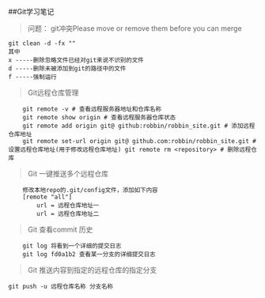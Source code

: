 ##Git学习笔记
>问题： git冲突Please move or remove them before you can merge

 ```
git clean -d -fx ""
其中
x -----删除忽略文件已经对git来说不识别的文件
d -----删除未被添加到git的路径中的文件
f -----强制运行
 ```
>Git远程仓库管理

```
	git remote -v # 查看远程服务器地址和仓库名称
	git remote show origin # 查看远程服务器仓库状态
	git remote add origin git@ github:robbin/robbin_site.git # 添加远程仓库地址
	git remote set-url origin git@ github.com:robbin/robbin_site.git # 设置远程仓库地址(用于修改远程仓库地址) git remote rm <repository> # 删除远程仓库
```
>Git 一键推送多个远程仓库

```
	修改本地repo的.git/config文件，添加如下内容
	[remote "all"]
		url = 远程仓库地址一
		url = 远程仓库地址二
```
>Git 查看commit 历史

```
	git log 将看到一个详细的提交日志
	git log fd0a1b2 查看某一分支的详细提交日志
```
>Git 推送内容到指定的远程仓库的指定分支

	git push -u 远程仓库名称 分支名称
